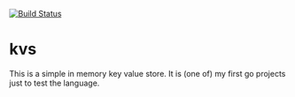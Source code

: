 [![Build Status](https://drone.io/github.com/xxorde/kvs/status.png)](https://drone.io/github.com/xxorde/kvs/latest)

# kvs

This is a simple in memory key value store.
It is (one of) my first go projects just to test the language.
